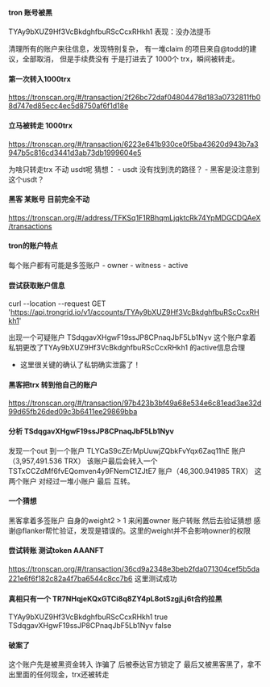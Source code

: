 #### tron 账号被黑
TYAy9bXUZ9Hf3VcBkdghfbuRScCcxRHkh1 
表现：没办法提币

清理所有的账户来往信息，发现特别复杂，
有一堆claim 的项目来自@todd的建议，全部取消，
但是手续费没有 于是打进去了 1000个 trx，瞬间被转走。 

#### 第一次转入1000trx
https://tronscan.org/#/transaction/2f26bc72daf04804478d183a0732811fb08d747ed85ecc4ec5d8750af6f1d18e

#### 立马被转走 1000trx
https://tronscan.org/#/transaction/6223e641b930ce0f5ba43620d943b7a3947b5c816cd3441d3ab73db1999604e5

为啥只转走trx 不动 usdt呢
猜想：
    - usdt 没有找到洗的路径？
    - 黑客是没注意到这个usdt？

#### 黑客 某账号 目前完全不动
https://tronscan.org/#/address/TFKSq1F1RBhqmLjqktcRk74YpMDGCDQAeX/transactions

#### tron的账户特点
每个账户都有可能是多签账户
    - owner
    - witness
    - active

#### 尝试获取账户信息
curl --location --request GET 'https://api.trongrid.io/v1/accounts/TYAy9bXUZ9Hf3VcBkdghfbuRScCcxRHkh1'

出现一个可疑账户 TSdqgavXHgwF19ssJP8CPnaqJbF5Lb1Nyv
这个账户拿着私钥更改了TYAy9bXUZ9Hf3VcBkdghfbuRScCcxRHkh1 的active信息合理
 - 这里很关键的确认了私钥确实泄露了！

#### 黑客把trx 转到他自己的账户 
https://tronscan.org/#/transaction/97b423b3bf49a68e534e6c81ead3ae32d99d65fb26ded09c3b6411ee29869bba

#### 分析 TSdqgavXHgwF19ssJP8CPnaqJbF5Lb1Nyv
发现一个out 到一个账户 TLYCaS9cZErMpUuwjZQbkFvYqx6Zaq11hE 账户（3,957,491.536 TRX）
该账户最后会转入一个 TSTxCCZdMf6fvEQomven4y9FNemC1ZJtE7 账户（46,300.941985 TRX）
这两个账户 对经过一堆小账户 最后 互转。

#### 一个猜想
黑客拿着多签账户 自身的weight2 > 1 来闲置owner 账户转账
然后去验证猜想 感谢@flanker帮忙验证，发现是错误的。这里的weight并不会影响owner的权限

#### 尝试转账 测试token AAANFT
https://tronscan.org/#/transaction/36cd9a2348e3beb2fda071304cef5b5da221e6f6f182c82a4f7ba6544c8cc7b6
这里测试成功

#### 真相只有一个 TR7NHqjeKQxGTCi8q8ZY4pL8otSzgjLj6t合约拉黑

TYAy9bXUZ9Hf3VcBkdghfbuRScCcxRHkh1 true
TSdqgavXHgwF19ssJP8CPnaqJbF5Lb1Nyv false

#### 破案了 
这个账户先是被黑资金转入 诈骗了
后被泰达官方锁定了
最后又被黑客黑了，拿不出里面的任何现金，trx还被转走
